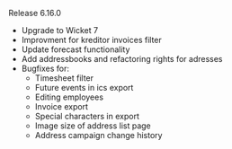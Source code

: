 Release 6.16.0
* Upgrade to Wicket 7
* Improvment for kreditor invoices filter
* Update forecast functionality
* Add addressbooks and refactoring rights for adresses
* Bugfixes for:
    * Timesheet filter
    * Future events in ics export
    * Editing employees
    * Invoice export
    * Special characters in export
    * Image size of address list page
    * Address campaign change history 
